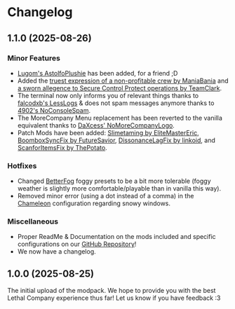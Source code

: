 # Changelog

## 1.1.0 (2025-08-26)

### Minor Features

- [Lugom's AstolfoPlushie](https://thunderstore.io/c/lethal-company/p/Lugom/AstolfoPlushie/) has been added, for a friend ;D
- Added the [truest expression of a non-profitable crew by ManiaBania](https://thunderstore.io/c/lethal-company/p/ManiaBania/1000_Quota_Stare/) and [a sworn allegence to Secure Control Protect operations by TeamClark](https://thunderstore.io/c/lethal-company/p/TeamClark/SCP_Foundation_Suit/).
- The terminal now only informs you of relevant things thanks to [falcodxb's LessLogs](https://thunderstore.io/c/lethal-company/p/falcodxb/LessLogs/) & does not spam messages anymore thanks to [4902's NoConsoleSpam](https://thunderstore.io/c/lethal-company/p/4902/No_Console_Spam/).
- The MoreCompany Menu replacement has been reverted to the vanilla equivalent thanks to [DaXcess' NoMoreCompanyLogo](https://thunderstore.io/c/lethal-company/p/DaXcess/NoMoreCompanyLogo/).
- Patch Mods have been added: [Slimetaming by EliteMasterEric](https://thunderstore.io/c/lethal-company/p/EliteMasterEric/SlimeTamingFix/), [BoomboxSyncFix by FutureSavior](https://thunderstore.io/c/lethal-company/p/FutureSavior/Boombox_Sync_Fix/), [DissonanceLagFix by linkoid](https://thunderstore.io/c/lethal-company/p/linkoid/DissonanceLagFix/), and [ScanforItemsFix by ThePotato](https://thunderstore.io/c/lethal-company/p/ThePotato/scanForItemsFix/).

### Hotfixes

- Changed [BetterFog](https://thunderstore.io/c/lethal-company/p/ironthumb/BetterFog/) foggy presets to be a bit more tolerable (foggy weather is slightly more comfortable/playable than in vanilla this way).
- Removed minor error (using a dot instead of a comma) in the [Chameleon](https://thunderstore.io/c/lethal-company/p/ButteryStancakes/Chameleon/) configuration regarding snowy windows.

### Miscellaneous

- Proper ReadMe & Documentation on the mods included and specific configurations on our [GitHub Repository](https://github.com/Team-Rebirth/Lethal-Rebirth/tree/main)!
- We now have a changelog.

## 1.0.0 (2025-08-25)

The initial upload of the modpack. We hope to provide you with the best Lethal Company experience thus far! Let us know if you have feedback :3
